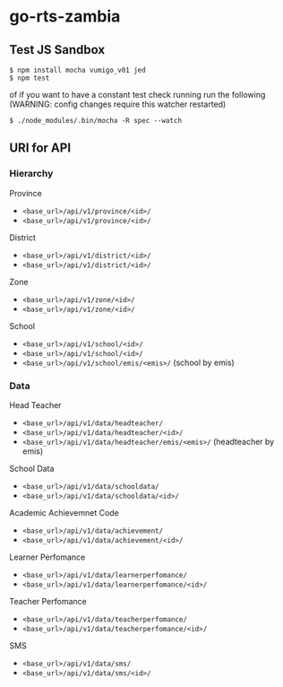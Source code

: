 # go-rts-zambia


## Test JS Sandbox

    $ npm install mocha vumigo_v01 jed
    $ npm test

of if you want to have a constant test check running run the following (WARNING: config changes require this watcher restarted)

    $ ./node_modules/.bin/mocha -R spec --watch

## URI for API
### Hierarchy
Province

- `<base_url>/api/v1/province/<id>/`
- `<base_url>/api/v1/province/<id>/`

District

- `<base_url>/api/v1/district/<id>/`
- `<base_url>/api/v1/district/<id>/`

Zone

- `<base_url>/api/v1/zone/<id>/`
- `<base_url>/api/v1/zone/<id>/`

School

- `<base_url>/api/v1/school/<id>/`
- `<base_url>/api/v1/school/<id>/`
- `<base_url>/api/v1/school/emis/<emis>/` (school by emis)

### Data
Head Teacher

- `<base_url>/api/v1/data/headteacher/`
- `<base_url>/api/v1/data/headteacher/<id>/`
- `<base_url>/api/v1/data/headteacher/emis/<emis>/` (headteacher by emis)

School Data

- `<base_url>/api/v1/data/schooldata/`
- `<base_url>/api/v1/data/schooldata/<id>/`

Academic Achievemnet Code

- `<base_url>/api/v1/data/achievement/`
- `<base_url>/api/v1/data/achievement/<id>/`

Learner Perfomance

- `<base_url>/api/v1/data/learnerperfomance/`
- `<base_url>/api/v1/data/learnerperfomance/<id>/`

Teacher Perfomance

- `<base_url>/api/v1/data/teacherperfomance/`
- `<base_url>/api/v1/data/teacherperfomance/<id>/`

SMS

- `<base_url>/api/v1/data/sms/`
- `<base_url>/api/v1/data/sms/<id>/`